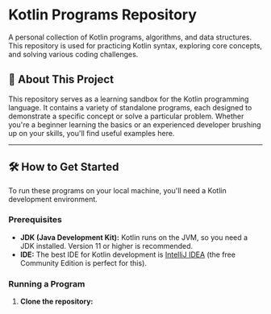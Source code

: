 # Kotlin Programs Repository

A personal collection of Kotlin programs, algorithms, and data structures. This repository is used for practicing Kotlin syntax, exploring core concepts, and solving various coding challenges.

## 🚀 About This Project

This repository serves as a learning sandbox for the Kotlin programming language. It contains a variety of standalone programs, each designed to demonstrate a specific concept or solve a particular problem. Whether you're a beginner learning the basics or an experienced developer brushing up on your skills, you'll find useful examples here.

---

## 🛠️ How to Get Started

To run these programs on your local machine, you'll need a Kotlin development environment.

### Prerequisites

*   **JDK (Java Development Kit):** Kotlin runs on the JVM, so you need a JDK installed. Version 11 or higher is recommended.
*   **IDE:** The best IDE for Kotlin development is [IntelliJ IDEA](https://www.jetbrains.com/idea/download/) (the free Community Edition is perfect for this).

### Running a Program

1.  **Clone the repository:**
    